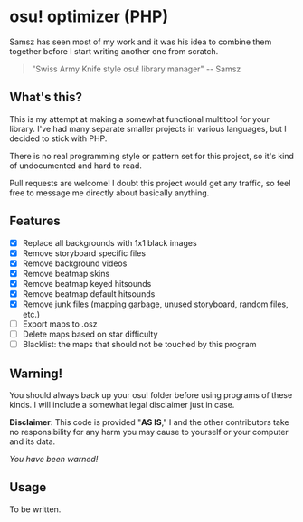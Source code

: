 # osu! optimizer (PHP)

Samsz has seen most of my work and it was his idea to combine them together before I start writing another one from scratch.

> "Swiss Army Knife style osu! library manager" -- Samsz

## What's this?

This is my attempt at making a somewhat functional multitool for your library. I've had many separate smaller projects in various languages, but I decided to stick with PHP.

There is no real programming style or pattern set for this project, so it's kind of undocumented and hard to read.

Pull requests are welcome! I doubt this project would get any traffic, so feel free to message me directly about basically anything.

## Features

 - [x] Replace all backgrounds with 1x1 black images
 - [x] Remove storyboard specific files
 - [x] Remove background videos
 - [x] Remove beatmap skins
 - [x] Remove beatmap keyed hitsounds
 - [x] Remove beatmap default hitsounds
 - [x] Remove junk files (mapping garbage, unused storyboard, random files, etc.)
 - [ ] Export maps to .osz
 - [ ] Delete maps based on star difficulty
 - [ ] Blacklist: the maps that should not be touched by this program

## Warning!

You should always back up your osu! folder before using programs of these kinds. I will include a somewhat legal disclaimer just in case.

**Disclaimer**: This code is provided "**AS IS**," I and the other contributors take no responsibility for any harm you may cause to yourself or your computer and its data.

*You have been warned!*


## Usage

To be written.

